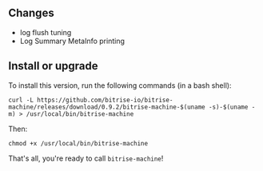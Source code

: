## Changes

* log flush tuning
* Log Summary MetaInfo printing


## Install or upgrade

To install this version, run the following commands (in a bash shell):

```
curl -L https://github.com/bitrise-io/bitrise-machine/releases/download/0.9.2/bitrise-machine-$(uname -s)-$(uname -m) > /usr/local/bin/bitrise-machine
```

Then:

```
chmod +x /usr/local/bin/bitrise-machine
```

That's all, you're ready to call `bitrise-machine`!
